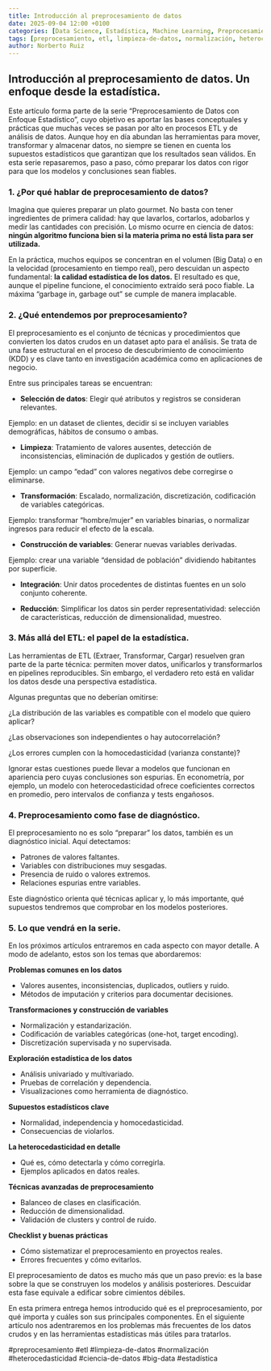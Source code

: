 ```yaml
---
title: Introducción al preprocesamiento de datos
date: 2025-09-04 12:00 +0100
categories: [Data Science, Estadística, Machine Learning, Preprocesamiento]
tags: [preprocesamiento, etl, limpieza-de-datos, normalización, heterocedasticidad, ciencia-de-datos, big-data, estadística]
author: Norberto Ruiz
---
```


## Introducción al preprocesamiento de datos. Un enfoque desde la estadística. 

Este artículo forma parte de la serie “Preprocesamiento de Datos con Enfoque Estadístico”, cuyo objetivo es aportar las bases conceptuales y prácticas que muchas veces se pasan por alto en procesos ETL y de análisis de datos. Aunque hoy en día abundan las herramientas para mover, transformar y almacenar datos, no siempre se tienen en cuenta los supuestos estadísticos que garantizan que los resultados sean válidos. En esta serie repasaremos, paso a paso, cómo preparar los datos con rigor para que los modelos y conclusiones sean fiables.

### 1. ¿Por qué hablar de preprocesamiento de datos?

Imagina que quieres preparar un plato gourmet. No basta con tener ingredientes de primera calidad: hay que lavarlos, cortarlos, adobarlos y medir las cantidades con precisión. Lo mismo ocurre en ciencia de datos: **ningún algoritmo funciona bien si la materia prima no está lista para ser utilizada.**

En la práctica, muchos equipos se concentran en el volumen (Big Data) o en la velocidad (procesamiento en tiempo real), pero descuidan un aspecto fundamental: **la calidad estadística de los datos.** El resultado es que, aunque el pipeline funcione, el conocimiento extraído será poco fiable. La máxima “garbage in, garbage out” se cumple de manera implacable.

### 2. ¿Qué entendemos por preprocesamiento?

El preprocesamiento es el conjunto de técnicas y procedimientos que convierten los datos crudos en un dataset apto para el análisis. Se trata de una fase estructural en el proceso de descubrimiento de conocimiento (KDD) y es clave tanto en investigación académica como en aplicaciones de negocio.

Entre sus principales tareas se encuentran:

- **Selección de datos**: Elegir qué atributos y registros se consideran relevantes.

Ejemplo: en un dataset de clientes, decidir si se incluyen variables demográficas, hábitos de consumo o ambas.

- **Limpieza**: Tratamiento de valores ausentes, detección de inconsistencias, eliminación de duplicados y gestión de outliers.

Ejemplo: un campo “edad” con valores negativos debe corregirse o eliminarse.

- **Transformación**: Escalado, normalización, discretización, codificación de variables categóricas.

Ejemplo: transformar “hombre/mujer” en variables binarias, o normalizar ingresos para reducir el efecto de la escala.

- **Construcción de variables**: Generar nuevas variables derivadas.

Ejemplo: crear una variable “densidad de población” dividiendo habitantes por superficie.

- **Integración**: Unir datos procedentes de distintas fuentes en un solo conjunto coherente.

- **Reducción**: Simplificar los datos sin perder representatividad: selección de características, reducción de dimensionalidad, muestreo.

### 3. Más allá del ETL: el papel de la estadística.

Las herramientas de ETL (Extraer, Transformar, Cargar) resuelven gran parte de la parte técnica: permiten mover datos, unificarlos y transformarlos en pipelines reproducibles. Sin embargo, el verdadero reto está en validar los datos desde una perspectiva estadística.

Algunas preguntas que no deberían omitirse:

¿La distribución de las variables es compatible con el modelo que quiero aplicar?

¿Las observaciones son independientes o hay autocorrelación?

¿Los errores cumplen con la homocedasticidad (varianza constante)?

Ignorar estas cuestiones puede llevar a modelos que funcionan en apariencia pero cuyas conclusiones son espurias. En econometría, por ejemplo, un modelo con heterocedasticidad ofrece coeficientes correctos en promedio, pero intervalos de confianza y tests engañosos.

### 4. Preprocesamiento como fase de diagnóstico.

El preprocesamiento no es solo “preparar” los datos, también es un diagnóstico inicial. Aquí detectamos:

- Patrones de valores faltantes.
- Variables con distribuciones muy sesgadas.
- Presencia de ruido o valores extremos.
- Relaciones espurias entre variables.

Este diagnóstico orienta qué técnicas aplicar y, lo más importante, qué supuestos tendremos que comprobar en los modelos posteriores.

### 5. Lo que vendrá en la serie.

En los próximos artículos entraremos en cada aspecto con mayor detalle. A modo de adelanto, estos son los temas que abordaremos:

**Problemas comunes en los datos**

- Valores ausentes, inconsistencias, duplicados, outliers y ruido.
- Métodos de imputación y criterios para documentar decisiones.

**Transformaciones y construcción de variables**

- Normalización y estandarización.
- Codificación de variables categóricas (one-hot, target encoding).
- Discretización supervisada y no supervisada.

**Exploración estadística de los datos**

- Análisis univariado y multivariado.
- Pruebas de correlación y dependencia.
- Visualizaciones como herramienta de diagnóstico.

**Supuestos estadísticos clave**

- Normalidad, independencia y homocedasticidad.
- Consecuencias de violarlos.

**La heterocedasticidad en detalle**

- Qué es, cómo detectarla y cómo corregirla.
- Ejemplos aplicados en datos reales.

**Técnicas avanzadas de preprocesamiento**

- Balanceo de clases en clasificación.
- Reducción de dimensionalidad.
- Validación de clusters y control de ruido.

**Checklist y buenas prácticas**

- Cómo sistematizar el preprocesamiento en proyectos reales.
- Errores frecuentes y cómo evitarlos.

El preprocesamiento de datos es mucho más que un paso previo: es la base sobre la que se construyen los modelos y análisis posteriores. Descuidar esta fase equivale a edificar sobre cimientos débiles.

En esta primera entrega hemos introducido qué es el preprocesamiento, por qué importa y cuáles son sus principales componentes. En el siguiente artículo nos adentraremos en los problemas más frecuentes de los datos crudos y en las herramientas estadísticas más útiles para tratarlos.


\#preprocesamiento \#etl \#limpieza-de-datos \#normalización \#heterocedasticidad \#ciencia-de-datos \#big-data \#estadística 
